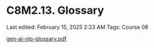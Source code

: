 # C8M2.13. Glossary

Last edited: February 15, 2025 2:23 AM
Tags: Course 08

[gen-ai-nlp-glossary.pdf](C8M2%2013%20Glossary%2019a34eba1f3b80c09797e213d5c99f2f/gen-ai-nlp-glossary.pdf)